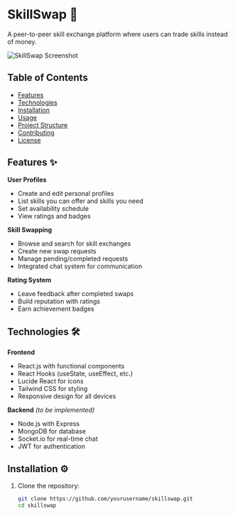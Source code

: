 # SkillSwap 🔄

A peer-to-peer skill exchange platform where users can trade skills instead of money.

![SkillSwap Screenshot](./screenshot.png) <!-- Add a screenshot later -->

## Table of Contents
- [Features](#features)
- [Technologies](#technologies)
- [Installation](#installation)
- [Usage](#usage)
- [Project Structure](#project-structure)
- [Contributing](#contributing)
- [License](#license)

## Features ✨

**User Profiles**
- Create and edit personal profiles
- List skills you can offer and skills you need
- Set availability schedule
- View ratings and badges

**Skill Swapping**
- Browse and search for skill exchanges
- Create new swap requests
- Manage pending/completed requests
- Integrated chat system for communication

**Rating System**
- Leave feedback after completed swaps
- Build reputation with ratings
- Earn achievement badges

## Technologies 🛠️

**Frontend**
- React.js with functional components
- React Hooks (useState, useEffect, etc.)
- Lucide React for icons
- Tailwind CSS for styling
- Responsive design for all devices

**Backend** *(to be implemented)*
- Node.js with Express
- MongoDB for database
- Socket.io for real-time chat
- JWT for authentication

## Installation ⚙️

1. Clone the repository:
   ```bash
   git clone https://github.com/yourusername/skillswap.git
   cd skillswap
